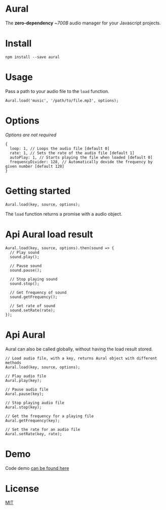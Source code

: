 # Aural

The __zero-dependency__ ~_700B_ audio manager for your Javascript projects.

# Install

```
npm install --save aural
```

# Usage

Pass a path to your audio file to the `load` function.

```
Aural.load('music', '/path/to/file.mp3', options);
```

# Options

_Options are not required_

```
{
  loop: 1, // Loops the audio file [default 0]
  rate: 1, // Sets the rate of the audio file [default 1]
  autoPlay: 1, // Starts playing the file when loaded [default 0]
  frequencyDivider: 128, // Automatically devide the frequency by given number [default 128]
}
```

# Getting started
`Aural.load(key, source, options);`

The `load` function returns a promise with a audio object.

# Api Aural load result
```
Aural.load(key, source, options).then(sound => {
  // Play sound
  sound.play();

  // Pause sound
  sound.pause();

  // Stop playing sound
  sound.stop();

  // Get frequency of sound
  sound.getFrequency();

  // Set rate of sound
  sound.setRate(rate);
});
```

# Api Aural

Aural can also be called globally, without having the load result stored.

```
// Load audio file, with a key, returns Aural object with different methods
Aural.load(key, source, options);

// Play audio file
Aural.play(key);

// Pause audio file
Aural.pause(key);

// Stop playing audio file
Aural.stop(key);

// Get the frequency for a playing file
Aural.getFrequency(key);

// Set the rate for an audio file
Aural.setRate(key, rate);
```

# Demo
Code demo [can be found here](https://stackblitz.com/edit/aural)

# License

[MIT](https://oss.ninja/mit/mjanssen/)
